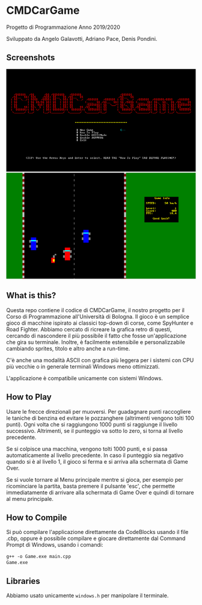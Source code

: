 # CMDCarGame
Progetto di Programmazione Anno 2019/2020

Sviluppato da Angelo Galavotti, Adriano Pace, Denis Pondini.

## Screenshots
![Immagine1](screenshots/Screenshot.png)
![Immagine2](screenshots/Screenshot_2.png)

## What is this?

Questa repo contiene il codice di CMDCarGame, il nostro progetto per il Corso di Programmazione all'Università di Bologna. 
Il gioco è un semplice gioco di macchine ispirato ai classici top-down di corse, come SpyHunter e Road Fighter. 
Abbiamo cercato di ricreare la grafica retro di questi, cercando di nascondere il più possibile il fatto che fosse un'applicazione che gira su terminale.
Inoltre, è facilmente estensibile e personalizzabile cambiando sprites, titolo e altro anche a run-time. 

C'è anche una modalità ASCII con grafica più leggera per i sistemi con CPU più vecchie o in generale terminali Windows meno ottimizzati. 

L'applicazione è compatibile unicamente con sistemi Windows. 

## How to Play

Usare le frecce direzionali per muoversi. Per guadagnare punti raccogliere le taniche di benzina
ed evitare le pozzanghere (altrimenti vengono tolti 100 punti). Ogni volta che si raggiungono 1000 punti si raggiunge il livello successivo. Altrimenti, 
se il punteggio va sotto lo zero, si torna al livello precedente.

Se si colpisce una macchina, vengono tolti 1000 punti, e si passa automaticamente al livello precedente.
In caso il punteggio sia negativo quando si è al livello 1, il gioco si ferma e si arriva alla schermata di Game Over.

Se si vuole tornare al Menu principale mentre si gioca, per esempio per ricominciare la partita, basta premere il pulsante 'esc',
che permette immediatamente di arrivare alla schermata di Game Over e quindi di tornare al menu principale.

## How to Compile

Si può compilare l'applicazione direttamente da CodeBlocks usando il file .cbp, oppure è possibile compilare e giocare direttamente dal Command Prompt di Windows, usando i comandi:

```
g++ -o Game.exe main.cpp
Game.exe
```

## Libraries
Abbiamo usato unicamente `windows.h` per manipolare il terminale. 


